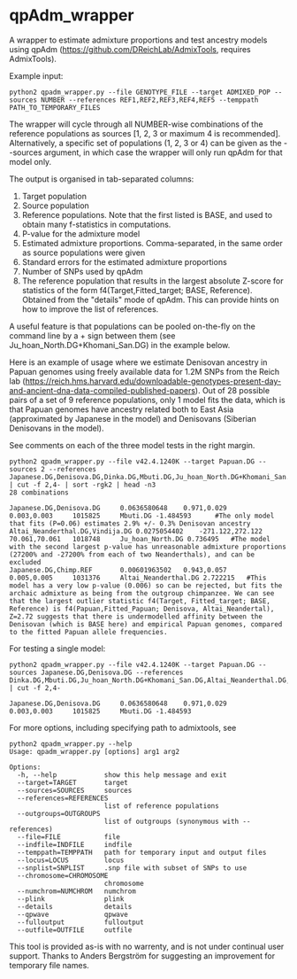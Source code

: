# qpAdm_wrapper
A wrapper to estimate admixture proportions and test ancestry models using qpAdm (https://github.com/DReichLab/AdmixTools, requires AdmixTools).

Example input:
```
python2 qpadm_wrapper.py --file GENOTYPE_FILE --target ADMIXED_POP --sources NUMBER --references REF1,REF2,REF3,REF4,REF5 --temppath PATH_TO_TEMPORARY_FILES
```
The wrapper will cycle through all NUMBER-wise combinations of the reference populations as sources [1, 2, 3 or maximum 4 is recommended]. 
Alternatively, a specific set of populations (1, 2, 3 or 4) can be given as the --sources argument, in which case the wrapper will only run qpAdm for that model only.

The output is organised in tab-separated columns:
1. Target population
2. Source population
3. Reference populations. Note that the first listed is BASE, and used to obtain many f-statistics in computations.
4. P-value for the admixture model
5. Estimated admixture proportions. Comma-separated, in the same order as source populations were given
6. Standard errors for the estimated admixture proportions
7. Number of SNPs used by qpAdm
8. The reference population that results in the largest absolute Z-score for statistics of the form f4(Target,Fitted_target; BASE, Reference). Obtained from the "details" mode of qpAdm. This can provide hints on how to improve the list of references.

A useful feature is that populations can be pooled on-the-fly on the command line by a + sign between them (see Ju_hoan_North.DG+Khomani_San.DG) in the example below.

Here is an example of usage where we estimate Denisovan ancestry in Papuan genomes using freely available data for 1.2M SNPs from the Reich lab (https://reich.hms.harvard.edu/downloadable-genotypes-present-day-and-ancient-dna-data-compiled-published-papers). Out of 28 possible pairs of a set of 9 reference populations, only 1 model fits the data, which is that Papuan genomes have ancestry related both to East Asia (approximated by Japanese in the model) and Denisovans (Siberian Denisovans in the model).

See comments on each of the three model tests in the right margin.

```
python2 qpadm_wrapper.py --file v42.4.1240K --target Papuan.DG --sources 2 --references Japanese.DG,Denisova.DG,Dinka.DG,Mbuti.DG,Ju_hoan_North.DG+Khomani_San.DG,Altai_Neanderthal.DG,Vindija.DG,Chimp.REF | cut -f 2,4- | sort -rgk2 | head -n3
28 combinations
	
Japanese.DG,Denisova.DG 	0.0636580648 	0.971,0.029 		0.003,0.003 	1015825 	Mbuti.DG -1.484593 		#The only model that fits (P=0.06) estimates 2.9% +/- 0.3% Denisovan ancestry
Altai_Neanderthal.DG,Vindija.DG 0.0275054402 	-271.122,272.122 	70.061,70.061 	1018748 	Ju_hoan_North.DG 0.736495 	#The model with the second largest p-value has unreasonable admixture proportions (27200% and -27200% from each of two Neanderthals), and can be excluded
Japanese.DG,Chimp.REF 		0.00601963502 	0.943,0.057 		0.005,0.005 	1031376 	Altai_Neanderthal.DG 2.722215 	#This model has a very low p-value (0.006) so can be rejected, but fits the archaic admixture as being from the outgroup chimpanzee. We can see that the largest outlier statistic f4(Target, Fitted_target; BASE, Reference) is f4(Papuan,Fitted_Papuan; Denisova, Altai_Neandertal), Z=2.72 suggests that there is undermodelled affinity between the Denisovan (which is BASE here) and empirical Papuan genomes, compared to the fitted Papuan allele frequencies.

```

For testing a single model:

```
python2 qpadm_wrapper.py --file v42.4.1240K --target Papuan.DG --sources Japanese.DG,Denisova.DG --references Dinka.DG,Mbuti.DG,Ju_hoan_North.DG+Khomani_San.DG,Altai_Neanderthal.DG,Vindija.DG,Chimp.REF | cut -f 2,4-

Japanese.DG,Denisova.DG 	0.0636580648 	0.971,0.029 		0.003,0.003 	1015825 	Mbuti.DG -1.484593

```

For more options, including specifying path to admixtools, see
```
python2 qpadm_wrapper.py --help
Usage: qpadm_wrapper.py [options] arg1 arg2

Options:
  -h, --help            show this help message and exit
  --target=TARGET       target
  --sources=SOURCES     sources
  --references=REFERENCES
                        list of reference populations
  --outgroups=OUTGROUPS
                        list of outgroups (synonymous with --references)
  --file=FILE           file
  --indfile=INDFILE     indfile
  --temppath=TEMPPATH   path for temporary input and output files
  --locus=LOCUS         locus
  --snplist=SNPLIST     .snp file with subset of SNPs to use
  --chromosome=CHROMOSOME
                        chromosome
  --numchrom=NUMCHROM   numchrom
  --plink               plink
  --details             details
  --qpwave              qpwave
  --fulloutput          fulloutput
  --outfile=OUTFILE     outfile
```

This tool is provided as-is with no warrenty, and is not under continual user support. Thanks to Anders Bergström for suggesting an improvement for temporary file names.
